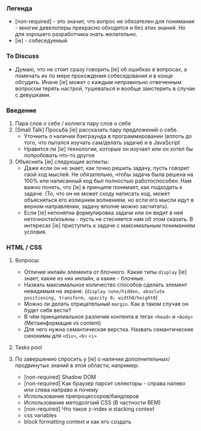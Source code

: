 ### Легенда

- [non-required] - это значит, что вопрос не обязателен для понимания - многие девелоперы прекрасно обходятся 
и без этих знаний. Но для хорошего разработчика знать желательно.
- [ie] - собеседуемый

### To Discuss
- Думаю, что не стоит сразу говорить [ie] об ошибках в вопросах, а помечать их по мере прохождения собеседования
и в конце обсудить. Иначе [ie] может с каждым неправильно отвеченным вопросом терять настрой, тушеваться и вообще
заистерить в случае с девушками.

### Введение

1. Пара слов о себе / коллега пару слов о себе
2. [Small Talk] Просьба [ie] рассказать пару предложений о себе. 
    - Уточнить о наличии бэкграунда в программировании (вплоть до того, что пытался изучать сам/делать задачи)
    и в JavaScript
    - Нравится ли [ie] технологии, которые он изучает или он хотел бы попробовать что-то другое
3. Объяснить [ie] следующие аспекты:
    - Даже если он не знает, как точно решить задачу, пусть говорит свой ход мыслей. Не обязательно, чтобы задача
    была решена  на 100% или написанный код был полностью работоспособен. Нам важно понять, что [ie] в принципе
    понимает, как подходить к задаче. (То, что он не может сходу написать код, может объясняться его излишним волнением, но
    если его мысли идут в верном направлении, задачу вполне можно засчитать).
    - Если [ie] непонятна формулировка задачи или он видит в ней неточности/изъяны - пусть не стесняется нам об этом сказать.
    В интересах [ie] приступить к задаче с максимальным пониманием условия.

### HTML / CSS

1. Вопросы:
    - Отличие инлайн элемента от блочного. Какие типы `display` [ie] знает, какие из них инлайн, а какие - блочные.
    - Назвать максимальное количество способов сделать элемент невидимым на экране. (`display none/hidden, absolute positioning, transform, opacity 0; width0/height0`)
    - Можно ли делать отрицательный `margin`. Как в таком случае он будет себя вести?
    - В чём принципиальное различие контента в тегах `<head>` и `<body>` (Метаинформация vs content)
    - Для чего нужна семантическая верстка. Назвать семантические синонимы для `<div>`, `<b>` `<i>`
2. Tasks pool

3. По завершению спросить у [ie] о наличии дополнительных/продвинутых знаний в этой области, например:
    - [non-required] Shadow DOM
    - [non-required] Как браузер парсит селекторы - справа налево или слева направо и почему
    - Использование препроцессоров/бандлеров
    - Использование методолгоий CSS (В частности BEM)
    - [non-required] Что такое z-index и stacking context
    - css variables
    - block formatting context и как его создать
